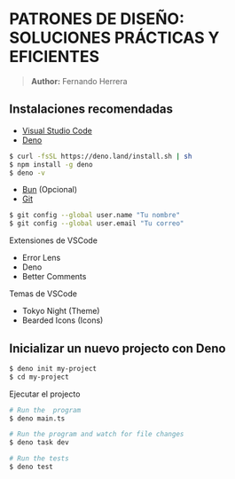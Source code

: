 # PATRONES DE DISEÑO: SOLUCIONES PRÁCTICAS Y EFICIENTES

> **Author:** Fernando Herrera

## Instalaciones recomendadas

- [Visual Studio Code](https://code.visualstudio.com/)
- [Deno](https://deno.com/)

```sh
$ curl -fsSL https://deno.land/install.sh | sh
$ npm install -g deno
$ deno -v
```

- [Bun](https://bun.sh/) (Opcional)
- [Git](https://git-scm.com/)

```sh
$ git config --global user.name "Tu nombre"
$ git config --global user.email "Tu correo"
```

Extensiones de VSCode

- Error Lens
- Deno
- Better Comments

Temas de VSCode

- Tokyo Night (Theme)
- Bearded Icons (Icons)

## Inicializar un nuevo projecto con Deno

```sh
$ deno init my-project
$ cd my-project
```

Ejecutar el projecto

```sh
# Run the  program
$ deno main.ts

# Run the program and watch for file changes
$ deno task dev

# Run the tests
$ deno test
```
